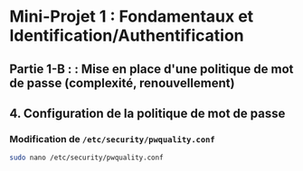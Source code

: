 # Mini-Projet 1 : Fondamentaux et Identification/Authentification

## Partie 1-B : : Mise en place d'une politique de mot de passe (complexité, renouvellement)

## 4. Configuration de la politique de mot de passe
### Modification de `/etc/security/pwquality.conf`
```bash
sudo nano /etc/security/pwquality.conf
```
